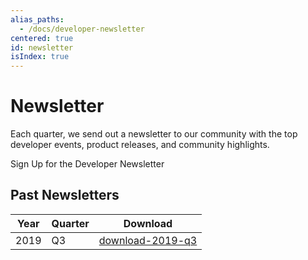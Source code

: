 ```yaml
---
alias_paths:
  - /docs/developer-newsletter
centered: true
id: newsletter
isIndex: true
---
```

# Newsletter

Each quarter, we send out a newsletter to our community with the top developer
events, product releases, and community highlights.

<CTA to="https://community.box.com/t5/Box-Newsletters/bg-p/Newsletters">
Sign Up for the Developer Newsletter

</CTA>

## Past Newsletters

| Year | Quarter | Download                             |
| ---- | ------- | ------------------------------------ |
| 2019 | Q3      | [download-2019-q3][download-2019-q3] |

[download-2019-q3]: https://cloud.box.com/s/m7i1r21wudyl2cjnhotgvggou36w8rbx
